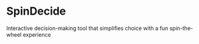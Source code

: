 # SpinDecide
Interactive decision-making tool that simplifies choice with a fun spin-the-wheel experience
